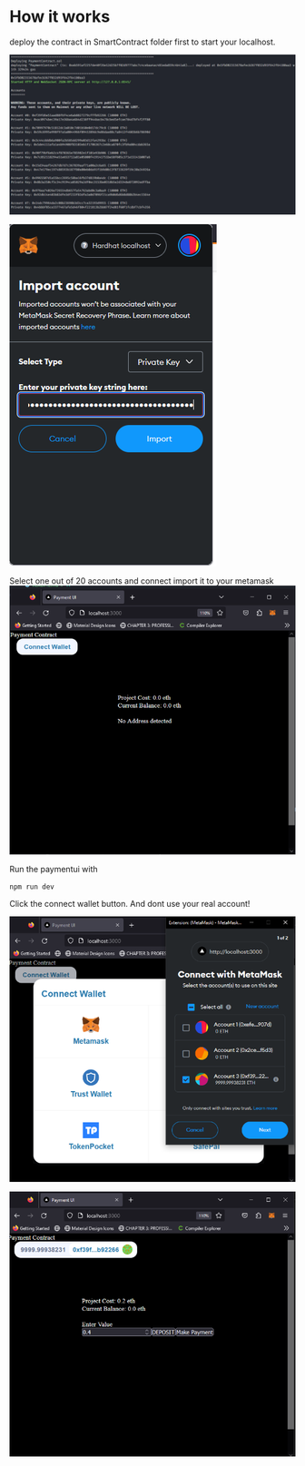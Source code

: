 # How it works

deploy the contract in SmartContract folder first to start your localhost.

![](https://github.com/VanVasquez/the-blokc-activity-2/blob/main/image/img1.png)

![](https://github.com/VanVasquez/the-blokc-activity-2/blob/main/image/img2.png)

Select one out of 20 accounts and connect import it to your metamask
![](https://github.com/VanVasquez/the-blokc-activity-2/blob/main/image/img3.png)

Run the paymentui with 
```
npm run dev
```

Click the connect wallet button. And dont use your real account!

![](https://github.com/VanVasquez/the-blokc-activity-2/blob/main/image/img4.png)

![](https://github.com/VanVasquez/the-blokc-activity-2/blob/main/image/img5.png)
